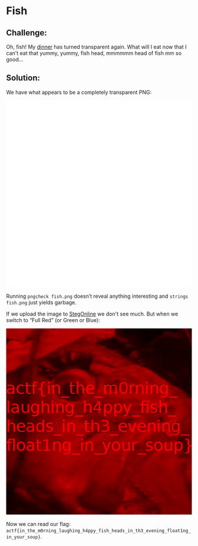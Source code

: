 # Fish

## Challenge:

Oh, fish! My [dinner](fish.png) has turned transparent again. What will I eat now that I can't eat that yummy, yummy, fish head, mmmmmm head of fish mm so good...

## Solution:

We have what appears to be a completely transparent PNG:

<img src="fish.png" alt="One fish, two fish, red fish, transparent fish." width="600">

Running `pngcheck fish.png` doesn’t reveal anything interesting and `strings fish.png` just yields garbage.

If we upload the image to [StegOnline](https://stegonline.georgeom.net/) we don't see much. But when we switch to “Full Red” (or Green or Blue):

<img src="flag.png" alt="One fish, two fish, red fish, the only fish." width="600">

Now we can read our flag: `actf{in_the_m0rning_laughing_h4ppy_fish_heads_in_th3_evening_float1ng_in_your_soup}`.
